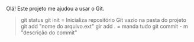 Olá! Este projeto me ajudou a usar o Git.

> git status
> git init = Inicializa repositório Git vazio na pasta do projeto
> git add "nome do arquivo.ext"
  > gir add . = manda tudo
> git commit - m "descrição do commit"